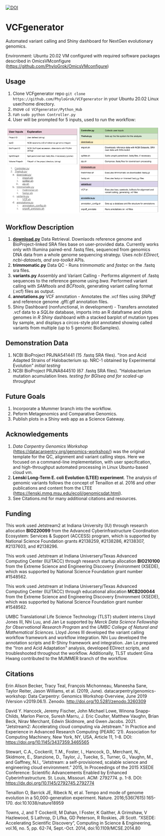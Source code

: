 [![DOI](https://zenodo.org/badge/653236346.svg)](https://zenodo.org/doi/10.5281/zenodo.10552756)
# VCFgenerator
Automated variant calling and Shiny dashboard for NextGen evolutionary genomics.<br>

Environment: Ubuntu 20.02 VM configured with required software packages described in OmicsVMconfigure (https://github.com/PhyloGrok/OmicsVMconfigure)

## Usage
1. Clone VCFgenerator repo ```git clone https://github.com/PhyloGrok/VCFgenerator``` in your Ubuntu 20.02 Linux user/home directory.
2. move ```cd VCFgenerator/Python_Hub```
3. run ```sudo python Controller.py```
4. User will be prompted for 5 inputs, used to run the workflow:

![](/Workflow-Chart.png)

## Workflow Description
1. <b><u>download.py</u></b> Data Retrieval.  Downlaods reference genome and BioProject-linked SRA files base on user-provided data.  Currently works only with Illumina paired-end .fastq files, sequenced from genomics DNA data from a whole genome sequencing strategy.  Uses <em>ncbi EDirect, ncbi-datasets, and sra-toolkit</em> APIs.
2. <b>trimmomatic.py</b> Data QC - Runs <em>trimmomatic</em> and <em>fastqc</em> on the .fastq sra files.
3. <b>variants.py</b> Assembly and Variant Calling - Performs alignment of .fastq sequences to the reference genome using <em>bwa</em>.  Performed variant calling with <em>SAMtools</em> and <em>BCFtools</em>, generating variant calling format (.vcf) files as output.
4. <b>annotations.py</b> VCF annotation - Annotates the .vcf files using <em>SNPeff</em> and reference genome .gff/.gtf annotation files. 
5. Shiny Dashboard (nonfunctional, in development) - Transfers annotated .vcf data to a <em>SQLite</em> database, imports into an R dataframe and plots genomes in <em>R Shiny</em> dashboard with a stacked barplot of mutation types by sample, and displays a circos-style plot annotated showing called variants from multiple (up to 5 genomic BioSamples).

## Demonstration Data
1. NCBI BioProject PRJNA541441 (15 .fastq SRA files). "Iron and Acid Adapted Strains of Halobacterium sp. NRC-1 obtained by Experimental Evolution" <em>initial testing</em><br>
2. NCBI BioProject PRJNA844510 (67 .fastq SRA files). "Halobacterium mutation acumulation lines. <em>testing for BGIseq and for scaled-up throughput</em><br>

## Future Goals
1. Incorporate a Mummer branch into the workflow.
2. Peform Metagenomics and Comparative Genomics.
3. Publish plots in a Shiny web app as a Science Gateway.

## Acknowledgements
1. <em>Data Carpentry Genomics Workshop</em> (https://datacarpentry.org/genomics-workshop/) was the original template for the QC, alignment and variant calling steps.  Here we focused on a command-line implementation, with user specification, and high-throughput automated processing in Linux Ubuntu-based cloud vm.<br>
2. <b>Lenski Long-Term E. coli Evolution (LTEE) experiment</b>.  The analysis of genomic variants follows the concept of Tenaillon et al. 2016 and other publications and content from the LTEE (https://lenski.mmg.msu.edu/ecoli/genomicsdat.html).
3. See Citations.md for many additional citations and resources.

## Funding

This work used Jetstream2 at Indiana University (IU) through research allocation <b>BIO220099</b> from the Advanced Cyberinfrastructure Coordination Ecosystem: Services & Support (ACCESS) program, which is supported by National Science Foundation grants #2138259, #2138286, #2138307, #2137603, and #2138296.

This work used Jetstream at Indiana Universery/Texas Advanced Computing Center (IU/TACC) through research startup allocation  <b>BIO210100</b> from the Extreme Science and Engineering Discovery Environment (XSEDE), which was supported by National Science Foundation grant number #1548562.

This work used Jetstream at Indiana Universery/Texas Advanced Computing Center (IU/TACC) through educational allocation  <b>MCB200044</b> from the Extreme Science and Engineering Discovery Environment (XSEDE), which was supported by National Science Foundation grant number #1548562.

UMBC Translational Life Science Technology (TLST) student interns Lloyd Jones III, Nhi Luu, and Jan Le supported by <em>Merck Data Science Fellowship for Observational Research Program</em> and the <em>UMBC College of Natural and Mathematical Sciences</em></b>.  Lloyd Jones III developed the variant calling workflow framework and workflow integration. Nhi Luu developed the annotation scripts and R-Shiny framework and integration. Jan Le prepared the "Iron and Acid Adaptation" analysis, developed EDirect scripts, and troubleshooted throughout the workflow.  Additionally, TLST student Gina Hwang contributed to the MUMMER branch of the workflow.

## Citations

Erin Alison Becker, Tracy Teal, François Michonneau, Maneesha Sane, Taylor Reiter, Jason Williams, et al. (2019, June). 
datacarpentry/genomics-workshop: Data Carpentry: Genomics Workshop Overview, June 2019 (Version v2019.06.1). 
Zenodo. http://doi.org/10.5281/zenodo.3260309

David Y. Hancock, Jeremy Fischer, John Michael Lowe, Winona Snapp-Childs, Marlon Pierce, Suresh Marru, J. Eric Coulter, Matthew Vaughn, Brian Beck, Nirav Merchant, Edwin Skidmore, and Gwen Jacobs. 2021. “Jetstream2: Accelerating cloud computing via Jetstream.” In Practice and Experience in Advanced Research Computing (PEARC ’21). Association for Computing Machinery, New York, NY, USA, Article 11, 1–8. DOI: https://doi.org/10.1145/3437359.3465565

Stewart, C.A., Cockerill, T.M., Foster, I., Hancock, D., Merchant, N., Skidmore, E., Stanzione, D., Taylor, J., Tuecke, S., Turner, G., Vaughn, M., and Gaffney, N.I., “Jetstream: a self-provisioned, scalable science and engineering cloud environment.” 2015, In Proceedings of the 2015 XSEDE Conference: Scientific Advancements Enabled by Enhanced Cyberinfrastructure. St. Louis, Missouri. ACM: 2792774. p. 1-8. DOI: https://dx.doi.org/10.1145/2792745.2792774

Tenaillon O, Barrick JE, Ribeck N, et al. Tempo and mode of genome evolution in a 50,000-generation experiment. Nature. 2016;536(7615):165-170. doi:10.1038/nature18959

Towns, J, and T Cockerill, M Dahan, I Foster, K Gaither, A Grimshaw, V Hazlewood, S Lathrop, D Lifka, GD Peterson, R Roskies, JR Scott. “XSEDE: Accelerating Scientific Discovery”, Computing in Science & Engineering, vol.16, no. 5, pp. 62-74, Sept.-Oct. 2014, doi:10.1109/MCSE.2014.80


